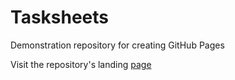 # Tasksheets
Demonstration repository for creating GitHub Pages  
  
Visit the repository's landing [page](https://profseeger.github.io/Tasksheets)
